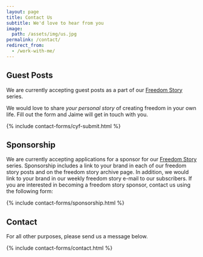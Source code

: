 ```yaml
---
layout: page
title: Contact Us
subtitle: We'd love to hear from you
image:
  path: /assets/img/us.jpg
permalink: /contact/
redirect_from:
  - /work-with-me/
---
```


## Guest Posts

We are currently accepting guest posts as a part of our [Freedom Story]({{site.url}}/freedom-stories) series.

We would love to share _your personal story_ of creating freedom in your own life. Fill out the form and Jaime will get in touch with you.

{% include contact-forms/cyf-submit.html %}

## Sponsorship

We are currently accepting applications for a sponsor for our [Freedom Story]({{site.url}}/freedom-stories) series. Sponsorship includes a link to your brand in each of our freedom story posts and on the freedom story archive page. In addition, we would link to your brand in our weekly freedom story e-mail to our subscribers. If you are interested in becoming a freedom story sponsor, contact us using the following form:

{% include contact-forms/sponsorship.html %}

## Contact

For all other purposes, please send us a message below.

{% include contact-forms/contact.html %}
